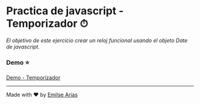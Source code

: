 # Practica de javascript - Temporizador ⏱

*El objetivo de este ejercicio crear un reloj funcional usando el objeto Date de javascript.*

### Demo ⭐

[Demo - Temporizador ](https://rollingcodeschool.github.io/5-temporizador/)

___

Made with ❤️ by [Emilse Arias](https://github.com/earias08)
